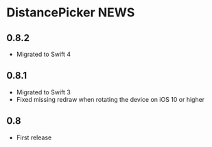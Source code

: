 DistancePicker NEWS
=================

0.8.2
-----

- Migrated to Swift 4

0.8.1
-----

- Migrated to Swift 3
- Fixed missing redraw when rotating the device on iOS 10 or higher

0.8
---

- First release
